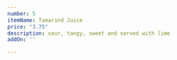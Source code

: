 ```yaml
---
number: 5
itemName: Tamarind Juice
price: "3.75"
description: sour, tangy, sweet and served with lime
addOn: ''

---
```

